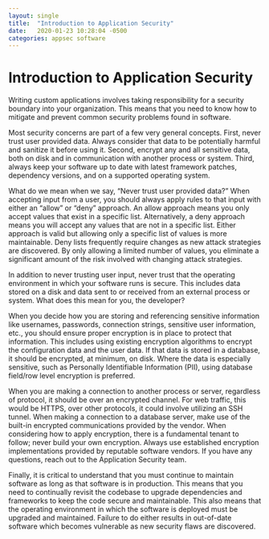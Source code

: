 ```yaml
---
layout: single
title:  "Introduction to Application Security"
date:   2020-01-23 10:28:04 -0500
categories: appsec software
---
```


# Introduction to Application Security
Writing custom applications involves taking responsibility for a security boundary into your organization. This means that you need to know how to mitigate and prevent common security problems found in software.

Most security concerns are part of a few very general concepts. First, never trust user provided data. Always consider that data to be potentially harmful and sanitize it before using it. Second, encrypt any and all sensitive data, both on disk and in communication with another process or system. Third, always keep your software up to date with latest framework patches, dependency versions, and on a supported operating system. 

What do we mean when we say, “Never trust user provided data?” When accepting input from a user, you should always apply rules to that input with either an “allow” or “deny” approach. An allow approach means you only accept values that exist in a specific list. Alternatively, a deny approach means you will accept any values that are not in a specific list. Either approach is valid but allowing only a specific list of values is more maintainable. Deny lists frequently require changes as new attack strategies are discovered. By only allowing a limited number of values, you eliminate a significant amount of the risk involved with changing attack strategies. 

In addition to never trusting user input, never trust that the operating environment in which your software runs is secure. This includes data stored on a disk and data sent to or received from an external process or system. What does this mean for you, the developer? 

When you decide how you are storing and referencing sensitive information like usernames, passwords, connection strings, sensitive user information, etc., you should ensure proper encryption is in place to protect that information. This includes using existing encryption algorithms to encrypt the configuration data and the user data. If that data is stored in a database, it should be encrypted, at minimum, on disk. Where the data is especially sensitive, such as Personally Identifiable Information (PII), using database field/row level encryption is preferred. 

When you are making a connection to another process or server, regardless of protocol, it should be over an encrypted channel. For web traffic, this would be HTTPS, over other protocols, it could involve utilizing an SSH tunnel. When making a connection to a database server, make use of the built-in encrypted communications provided by the vendor. When considering how to apply encryption, there is a fundamental tenant to follow; never build your own encryption. Always use established encryption implementations provided by reputable software vendors. If you have any questions, reach out to the Application Security team.

Finally, it is critical to understand that you must continue to maintain software as long as that software is in production. This means that you need to continually revisit the codebase to upgrade dependencies and frameworks to keep the code secure and maintainable. This also means that the operating environment in which the software is deployed must be upgraded and maintained. Failure to do either results in out-of-date software which becomes vulnerable as new security flaws are discovered. 